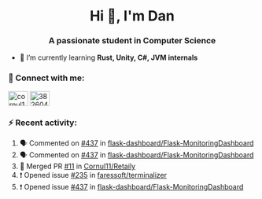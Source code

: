 <h1 align="center">Hi 👋, I'm Dan</h1>
<h3 align="center">A passionate student in Computer Science</h3>

- 🌱 I’m currently learning **Rust, Unity, C#, JVM internals**

### :rocket: Connect with me:</h3>
<p align="left">
<a href="https://linkedin.com/in/cornul11" target="blank"><img align="center" src="https://raw.githubusercontent.com/rahuldkjain/github-profile-readme-generator/master/src/images/icons/Social/linked-in-alt.svg" alt="cornul11" height="30" width="40" /></a>
<a href="https://stackoverflow.com/users/3826046" target="blank"><img align="center" src="https://raw.githubusercontent.com/rahuldkjain/github-profile-readme-generator/master/src/images/icons/Social/stack-overflow.svg" alt="3826046" height="30" width="40" /></a>
</p>

### :zap: Recent activity:
<!--START_SECTION:activity-->
1. 🗣 Commented on [#437](https://github.com/flask-dashboard/Flask-MonitoringDashboard/issues/437#issuecomment-1826925413) in [flask-dashboard/Flask-MonitoringDashboard](https://github.com/flask-dashboard/Flask-MonitoringDashboard)
2. 🗣 Commented on [#437](https://github.com/flask-dashboard/Flask-MonitoringDashboard/issues/437#issuecomment-1825897839) in [flask-dashboard/Flask-MonitoringDashboard](https://github.com/flask-dashboard/Flask-MonitoringDashboard)
3. 🎉 Merged PR [#11](https://github.com/Cornul11/Retaily/pull/11) in [Cornul11/Retaily](https://github.com/Cornul11/Retaily)
4. ❗ Opened issue [#235](https://github.com/faressoft/terminalizer/issues/235) in [faressoft/terminalizer](https://github.com/faressoft/terminalizer)
5. ❗ Opened issue [#437](https://github.com/flask-dashboard/Flask-MonitoringDashboard/issues/437) in [flask-dashboard/Flask-MonitoringDashboard](https://github.com/flask-dashboard/Flask-MonitoringDashboard)
<!--END_SECTION:activity-->
